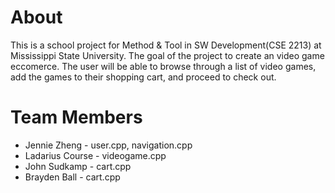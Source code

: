 
# About
This is a school project for Method & Tool in SW Development(CSE 2213) at Mississippi State University. The goal of the project to create an video game eccomerce.
The user will be able to browse through a list of video games, add the games to their shopping cart, and proceed to check out. 

# Team Members
- Jennie Zheng - user.cpp, navigation.cpp
- Ladarius Course - videogame.cpp
- John Sudkamp - cart.cpp
- Brayden Ball - cart.cpp


